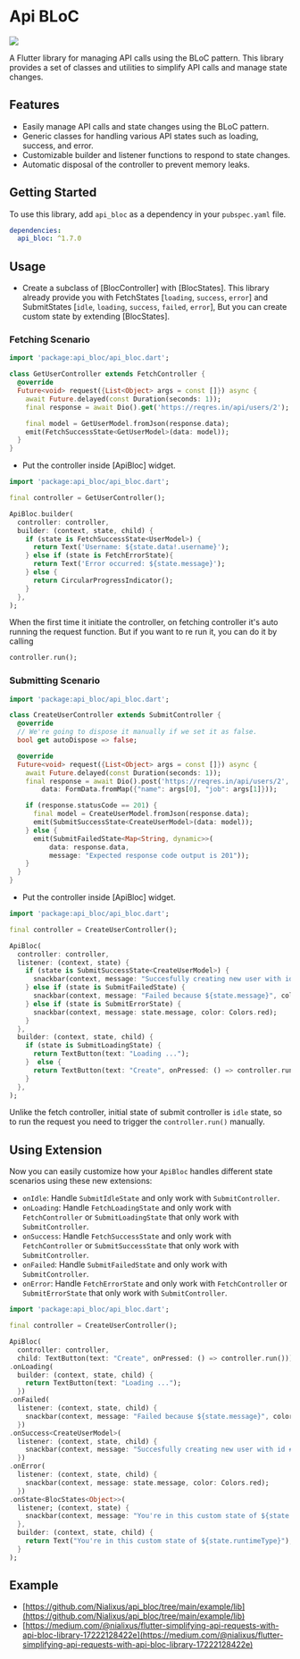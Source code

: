 # Api BLoC
<a href='https://pub.dev/packages/api_bloc'><img src='https://img.shields.io/pub/v/api_bloc.svg?logo=flutter&color=blue&style=flat-square'/></a>

A Flutter library for managing API calls using the BLoC pattern. This library provides a set of classes and utilities to simplify API calls and manage state changes.

## Features
- Easily manage API calls and state changes using the BLoC pattern.
- Generic classes for handling various API states such as loading, success, and error.
- Customizable builder and listener functions to respond to state changes.
- Automatic disposal of the controller to prevent memory leaks.

## Getting Started
To use this library, add `api_bloc` as a dependency in your `pubspec.yaml` file.

```yaml
dependencies:
  api_bloc: ^1.7.0
```

## Usage
- Create a subclass of [BlocController] with [BlocStates].
  This library already provide you with FetchStates [`loading`, `success`, `error`] and SubmitStates [`idle`, `loading`, `success`, `failed`, `error`],
  But you can create custom state by extending [BlocStates].

### Fetching Scenario

```dart
import 'package:api_bloc/api_bloc.dart';

class GetUserController extends FetchController {
  @override
  Future<void> request({List<Object> args = const []}) async {
    await Future.delayed(const Duration(seconds: 1));
    final response = await Dio().get('https://reqres.in/api/users/2');

    final model = GetUserModel.fromJson(response.data);
    emit(FetchSuccessState<GetUserModel>(data: model));
  }
}
```

- Put the controller inside [ApiBloc] widget.

```dart
import 'package:api_bloc/api_bloc.dart';

final controller = GetUserController();

ApiBloc.builder(
  controller: controller,
  builder: (context, state, child) {
    if (state is FetchSuccessState<UserModel>) {
      return Text('Username: ${state.data!.username}');
    } else if (state is FetchErrorState){
      return Text('Error occurred: ${state.message}');
    } else {
      return CircularProgressIndicator();
    }
  },
);
```
When the first time it initiate the controller, on fetching controller it's auto running the request function. But if you want to re run it, you can do it by calling

```dart
controller.run();
```

### Submitting Scenario

```dart
import 'package:api_bloc/api_bloc.dart';

class CreateUserController extends SubmitController {
  @override
  // We're going to dispose it manually if we set it as false.
  bool get autoDispose => false;

  @override
  Future<void> request({List<Object> args = const []}) async {
    await Future.delayed(const Duration(seconds: 1));
    final response = await Dio().post('https://reqres.in/api/users/2',
        data: FormData.fromMap({"name": args[0], "job": args[1]}));

    if (response.statusCode == 201) {
      final model = CreateUserModel.fromJson(response.data);
      emit(SubmitSuccessState<CreateUserModel>(data: model));
    } else {
      emit(SubmitFailedState<Map<String, dynamic>>(
          data: response.data,
          message: "Expected response code output is 201"));
    }
  }
}
```

- Put the controller inside [ApiBloc] widget.

```dart
import 'package:api_bloc/api_bloc.dart';

final controller = CreateUserController();

ApiBloc(
  controller: controller,
  listener: (context, state) {
    if (state is SubmitSuccessState<CreateUserModel>) {
      snackbar(context, message: "Succesfully creating new user with id #${state.data!.id}");
    } else if (state is SubmitFailedState) {
      snackbar(context, message: "Failed because ${state.message}", color: Colors.grey);
    } else if (state is SubmitErrorState) {
      snackbar(context, message: state.message, color: Colors.red);
    }
  },
  builder: (context, state, child) {
    if (state is SubmitLoadingState) {
      return TextButton(text: "Loading ...");
    }  else {
      return TextButton(text: "Create", onPressed: () => controller.run());
    }
  },
);
```
Unlike the fetch controller, initial state of submit controller is `idle` state, so to run the request you need to trigger the `controller.run()` manually.

## Using Extension
Now you can easily customize how your `ApiBloc` handles different state scenarios using these new extensions:

- `onIdle`: Handle `SubmitIdleState` and only work with `SubmitController`.
- `onLoading`: Handle `FetchLoadingState` and only work with `FetchController` or `SubmitLoadingState` that only work with `SubmitController`.
- `onSuccess`: Handle `FetchSuccessState` and only work with `FetchController` or `SubmitSuccessState` that only work with `SubmitController`.
- `onFailed`: Handle `SubmitFailedState` and only work with `SubmitController`.
- `onError`: Handle `FetchErrorState` and only work with `FetchController` or `SubmitErrorState` that only work with `SubmitController`.

```dart
import 'package:api_bloc/api_bloc.dart';

final controller = CreateUserController();

ApiBloc(
  controller: controller,
  child: TextButton(text: "Create", onPressed: () => controller.run()))
.onLoading(
  builder: (context, state, child) {
    return TextButton(text: "Loading ...");
  })
.onFailed(
  listener: (context, state, child) {
    snackbar(context, message: "Failed because ${state.message}", color: Colors.grey);
  })
.onSuccess<CreateUserModel>(
  listener: (context, state, child) {
    snackbar(context, message: "Succesfully creating new user with id #${state.data!.id}");
  })
.onError(
  listener: (context, state, child) {
    snackbar(context, message: state.message, color: Colors.red);
  })
.onState<BlocStates<Object>>(
  listener; (context, state) {
    snackbar(context, message: "You're in this custom state of ${state.runtimeType}");
  },
  builder: (context, state, child) {
    return Text("You're in this custom state of ${state.runtimeType}");
  }
);
```

## Example

- [https://github.com/Nialixus/api_bloc/tree/main/example/lib](https://github.com/Nialixus/api_bloc/tree/main/example/lib)
- [https://medium.com/@nialixus/flutter-simplifying-api-requests-with-api-bloc-library-17222128422e](https://medium.com/@nialixus/flutter-simplifying-api-requests-with-api-bloc-library-17222128422e)
